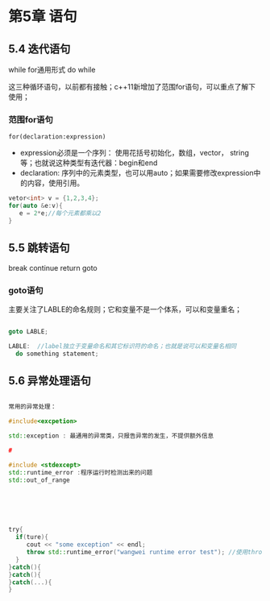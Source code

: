 # 第5章 语句


## 5.4 迭代语句

while
for通用形式
do while 

这三种循环语句，以前都有接触；c++11新增加了范围for语句，可以重点了解下使用；

### 范围for语句

`for(declaration:expression)`

* expression必须是一个序列： 使用花括号初始化，数组，vector， string 等；也就说这种类型有迭代器：begin和end
* declaration: 序列中的元素类型，也可以用auto；如果需要修改expression中的内容，使用引用。 


```c++
vetor<int> v = {1,2,3,4};
for(auto &e:v){
   e = 2*e;//每个元素都乘以2
}
```


## 5.5 跳转语句

break
continue
return
goto

### goto语句

主要关注了LABLE的命名规则；它和变量不是一个体系，可以和变量重名；

```c++

goto LABLE;

LABLE:  //label独立于变量命名和其它标识符的命名；也就是说可以和变量名相同
  do something statement;

```


## 5.6 异常处理语句




```c++

常用的异常处理：

#include<excpetion>

std::exception : 最通用的异常类，只报告异常的发生，不提供额外信息

#

#include <stdexcept>
std::runtime_error :程序运行时检测出来的问题
std::out_of_range






try{
  if(ture){
     cout << "some exception" << endl;
     throw std::runtime_error("wangwei runtime error test"); //使用throw 直接抛出特定的异常
  }
}catch(){
}catch(){
}catch(...){
}


```

